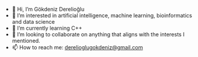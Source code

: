 - 👋 Hi, I’m Gökdeniz Derelioğlu
- 👀 I’m interested in artificial intelligence, machine learning, bioinformatics and data science
- 🌱 I’m currently learning C++
- 💞️ I’m looking to collaborate on anything that aligns with the interests I mentioned.
- 📫 How to reach me: derelioglugokdeniz@gmail.com

<!---
Gokdeniz-Derelioglu/Gokdeniz-Derelioglu is a ✨ special ✨ repository because its `README.md` (this file) appears on your GitHub profile.
You can click the Preview link to take a look at your changes.
--->
